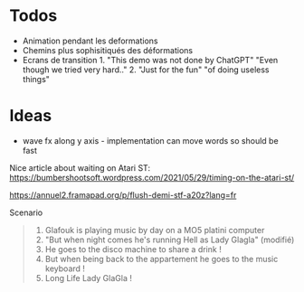 # Todos

- Animation pendant les deformations
- Chemins plus sophisitiqués des déformations
- Ecrans de transition
  1.
  "This demo was not done by ChatGPT"
  "Even though we tried very hard.."
  2.
  "Just for the fun"
  "of doing useless things"

# Ideas
- wave fx along y axis - implementation can move words so should be fast

Nice article about waiting on Atari ST:
https://bumbershootsoft.wordpress.com/2021/05/29/timing-on-the-atari-st/

https://annuel2.framapad.org/p/flush-demi-stf-a20z?lang=fr

Scenario
> 1) Glafouk is playing music by day on a MO5 platini computer
> 2) "But when night comes he's running Hell as Lady Glagla"  (modifié)
> 3) He goes to the disco machine to share a drink !
> 4) But when being back to the appartement he goes to the music keyboard !
> 5) Long Life Lady GlaGla !

